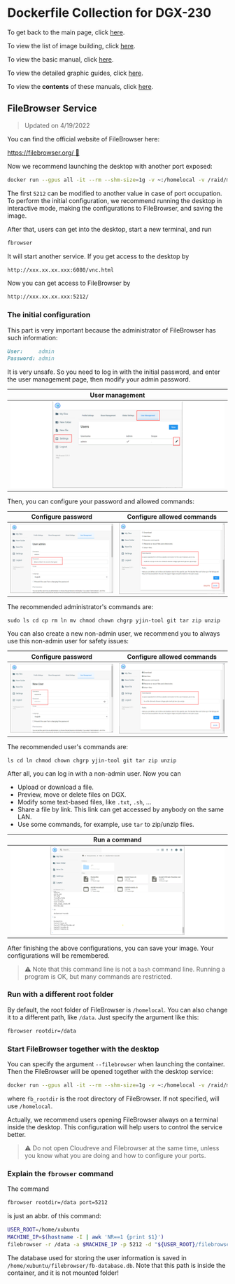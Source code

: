 # Dockerfile Collection for DGX-230

To get back to the main page, click [here](../index).

To view the list of image building, click [here](../dockerlist).

To view the basic manual, click [here](../manual).

To view the detailed graphic guides, click [here](../manual-session).

To view the **contents** of these manuals, click [here](../manual-xubuntu).

## FileBrowser Service

> Updated on 4/19/2022

You can find the official website of FileBrowser here:

[https://filebrowser.org/ :link:](https://filebrowser.org/)

Now we recommend launching the desktop with another port exposed:

```bash
docker run --gpus all -it --rm --shm-size=1g -v ~:/homelocal -v /raid/myname:/data -p 6080:6080 -p 5212:5212 xubuntu:1.7
```

The first `5212` can be modified to another value in case of port occupation. To perform the initial configuration, we recommend running the desktop in interactive mode, making the configurations to FileBrowser, and saving the image.

After that, users can get into the desktop, start a new terminal, and run

```bash
fbrowser
```

It will start another service. If you get access to the desktop by

```markdown
http://xxx.xx.xx.xxx:6080/vnc.html
```

Now you can get access to FileBrowser by

```markdown
http://xxx.xx.xx.xxx:5212/
```

### The initial configuration

This part is very important because the administrator of FileBrowser has such information:

```markdown
User:     admin
Password: admin
```

It is very unsafe. So you need to log in with the initial password, and enter the user management page, then modify your admin password.

|  User management  |
| :---------------: |
| ![](./display/fbrowser-1.png) |

Then, you can configure your password and allowed commands:

|  Configure password  |  Configure allowed commands  |
| :------------------: | :--------------------------: |
| ![](./display/fbrowser-2.png) | ![](./display/fbrowser-3.png) |

The recommended administrator's commands are:

```no
sudo ls cd cp rm ln mv chmod chown chgrp yjin-tool git tar zip unzip
```

You can also create a new non-admin user, we recommend you to always use this non-admin user for safety issues:

|  Configure password  |  Configure allowed commands  |
| :------------------: | :--------------------------: |
| ![](./display/fbrowser-4.png) | ![](./display/fbrowser-5.png) |

The recommended user's commands are:

```no
ls cd ln chmod chown chgrp yjin-tool git tar zip unzip
```

After all, you can log in with a non-admin user. Now you can

* Upload or download a file.
* Preview, move or delete files on DGX.
* Modify some text-based files, like `.txt`, `.sh`, ...
* Share a file by link. This link can get accessed by anybody on the same LAN.
* Use some commands, for example, use `tar` to zip/unzip files.

|   Run a command   |
| :---------------: |
| ![](./display/fbrowser-6.png) |

After finishing the above configurations, you can save your image. Your configurations will be remembered.

> :warning: Note that this command line is not a `bash` command line. Running a program is OK, but many commands are restricted.

### Run with a different root folder

By default, the root folder of FileBrowser is `/homelocal`. You can also change it to a different path, like `/data`. Just specify the argument like this:

```bash
fbrowser rootdir=/data
```

### Start FileBrowser together with the desktop

You can specify the argument `--filebrowser` when launching the container. Then the FileBrowser will be opened together with the desktop service:

```bash
docker run --gpus all -it --rm --shm-size=1g -v ~:/homelocal -v /raid/myname:/data -p 6080:6080 -p 5212:5212 xubuntu:1.7 --filebrowser fb_rootdir=/data
```

where `fb_rootdir` is the root directory of FileBrowser. If not specified, will use `/homelocal`.

Actually, we recommend users opening FileBrowser always on a terminal inside the desktop. This configuration will help users to control the service better.

> :warning: Do not open Cloudreve and Filebrowser at the same time, unless you know what you are doing and how to configure your ports.

### Explain the `fbrowser` command

The command

```bash
fbrowser rootdir=/data port=5212
```

is just an abbr. of this command:

```bash
USER_ROOT=/home/xubuntu
MACHINE_IP=$(hostname -I | awk 'NR==1 {print $1}')
filebrowser -r /data -a $MACHINE_IP -p 5212 -d "${USER_ROOT}/filebrowser/fb-database.db"
```

The database used for storing the user information is saved in `/home/xubuntu/filebrowser/fb-database.db`. Note that this path is inside the container, and it is not mounted folder!
